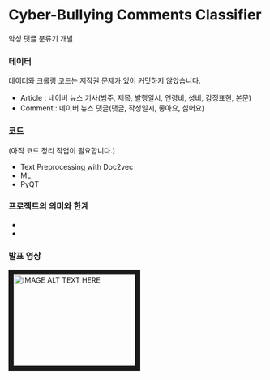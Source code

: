 # Cyber-Bullying Comments Classifier
악성 댓글 분류기 개발

### 데이터
데이터와 크롤링 코드는 저작권 문제가 있어 커밋하지 않았습니다.

* Article : 네이버 뉴스 기사(범주, 제목, 발행일시, 연령비, 성비, 감정표현, 본문)
* Comment : 네이버 뉴스 댓글(댓글, 작성일시, 좋아요, 싫어요)

### 코드
(아직 코드 정리 작업이 필요합니다.)
* Text Preprocessing with Doc2vec
* ML
* PyQT

### 프로젝트의 의미와 한계
* 
* 

### 발표 영상
<a href="https://www.youtube.com/watch?v=TkLrDL0XnkM" target=_blank><img src="http://img.youtube.com/vi/TkLrDL0XnkM/0.jpg" 
alt="IMAGE ALT TEXT HERE" width="240" height="180" border="10" /></a>
